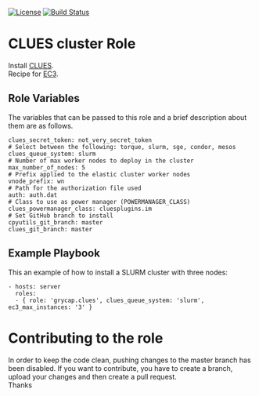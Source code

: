[![License](https://img.shields.io/badge/license-Apache%202-blue.svg)](https://www.apache.org/licenses/LICENSE-2.0)
[![Build Status](https://travis-ci.org/grycap/ansible-role-clues.svg?branch=master)](https://travis-ci.org/grycap/ansible-role-clues)

CLUES cluster Role
=======================

Install [CLUES](http://www.grycap.upv.es/clues/eng/index.php).  
Recipe for [EC3](http://servproject.i3m.upv.es/ec3/).

Role Variables
--------------

The variables that can be passed to this role and a brief description about them are as follows.
```
clues_secret_token: not_very_secret_token
# Select between the following: torque, slurm, sge, condor, mesos
clues_queue_system: slurm
# Number of max worker nodes to deploy in the cluster
max_number_of_nodes: 5
# Prefix applied to the elastic cluster worker nodes
vnode_prefix: wn
# Path for the authorization file used
auth: auth.dat
# Class to use as power manager (POWERMANAGER_CLASS)
clues_powermanager_class: cluesplugins.im
# Set GitHub branch to install
cpyutils_git_branch: master
clues_git_branch: master
```

Example Playbook
----------------

This an example of how to install a SLURM cluster with three nodes:
```
- hosts: server
  roles:
  - { role: 'grycap.clues', clues_queue_system: 'slurm', ec3_max_instances: '3' }
```
Contributing to the role
========================
In order to keep the code clean, pushing changes to the master branch has been disabled. If you want to contribute, you have to create a branch, upload your changes and then create a pull request.  
Thanks
